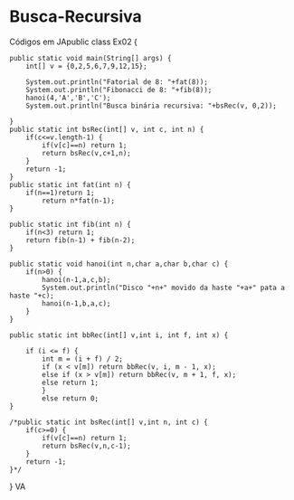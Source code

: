 # Busca-Recursiva
Códigos em JApublic class Ex02 {

	public static void main(String[] args) {
		int[] v = {0,2,5,6,7,9,12,15};
		
		System.out.println("Fatorial de 8: "+fat(8));
		System.out.println("Fibonacci de 8: "+fib(8));
		hanoi(4,'A','B','C');
		System.out.println("Busca binária recursiva: "+bsRec(v, 0,2));
		
	}
	public static int bsRec(int[] v, int c, int n) {
		if(c<=v.length-1) {
			if(v[c]==n) return 1;
			return bsRec(v,c+1,n);
		}
		return -1;
	}
	public static int fat(int n) {
		if(n==1)return 1;
			return n*fat(n-1);
	}
	
	public static int fib(int n) {
		if(n<3) return 1;
		return fib(n-1) + fib(n-2);
	}
	
	public static void hanoi(int n,char a,char b,char c) {
		if(n>0) {
			hanoi(n-1,a,c,b);
			System.out.println("Disco "+n+" movido da haste "+a+" pata a haste "+c);
			hanoi(n-1,b,a,c);
		}
	}
	
	public static int bbRec(int[] v,int i, int f, int x) {

		if (i <= f) {
			int m = (i + f) / 2;
			if (x < v[m]) return bbRec(v, i, m - 1, x);
			else if (x > v[m]) return bbRec(v, m + 1, f, x);
			else return 1;
			}
			else return 0;
	}
		
	/*public static int bsRec(int[] v,int n, int c) {
		if(c>=0) {
			if(v[c]==n) return 1;
			return bsRec(v,n,c-1);
		}
		return -1;
	}*/

}
VA  
